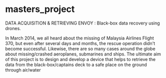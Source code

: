 # masters_project
DATA ACQUISITION &amp; RETRIEVING ENVOY : Black-box data recovery using drones.

In March 2014,  we all heard about the missing of Malaysia Airlines Flight 370, but even after several days and months,  the rescue operation didn't become successful. Likewise, there are so many cases around the globe about missing/crashed aeroplanes, submarines and ships. 
The ultimate aim of this project is to design and develop a device that helps to retrieve the data from the black-box/captains deck to a safe place on the ground through air/water

